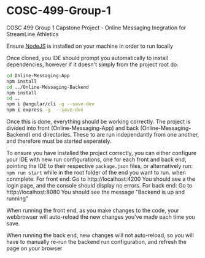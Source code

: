 # COSC-499-Group-1

COSC 499 Group 1 Capstone Project - Online Messaging Inegration for StreamLine Athletics

Ensure [NodeJS](https://nodejs.org/en/) is installed on your machine in order to run locally

Once cloned, you IDE should prompt you automatically to install dependencies, however if it doesn't simply from the project root do:

```bash
cd Online-Messaging-App
npm install
cd ../Online-Messaging-Backend
npm install
cd ..
npm i @angular/cli -g --save-dev
npm i express -g  --save-dev
```

Once this is done, everything should be working correctly.
The project is divided into front (Online-Messaging-App) and back (Online-Messaging-Backend) end directories. These to are run independantly from one another, and therefore must be started seperately.

To ensure you have installed the project correctly, you can either configure your IDE with new run configurations, one for each front and back end, pointing the IDE to their respective `package.json` files, or alternatively run: `npm run start` while in the root folder of the end you want to run.
when conmplete.
For front end:
Go to http://localhost:4200
You should see a the login page, and the console should display no errors.
For back end:
Go to http://localhost:8080
You should see the message "Backend is up and running"

When running the front end, as you make changes to the code, your webbrowser will auto-reload the new changes you've made each time you save.

When running the back end, new changes will not auto-reload, so you will have to manually re-run the backend run configuration, and refresh the page on your browser
